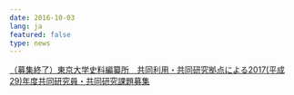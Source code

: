 ```yaml
---
date: 2016-10-03
lang: ja
featured: false
type: news
---
```

<a href="/collaboration/kyoten/kyoten-koubo_h29.html">（募集終了）東京大学史料編纂所　共同利用・共同研究拠点による2017(平成29)年度共同研究員・共同研究課題募集</a>
